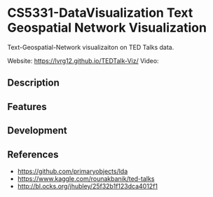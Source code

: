 # CS5331-DataVisualization Text Geospatial Network Visualization
Text-Geospatial-Network visualizaiton on TED Talks data.

Website: https://lvrg12.github.io/TEDTalk-Viz/
Video: 

## Description


## Features

## Development

## References
- https://github.com/primaryobjects/lda
- https://www.kaggle.com/rounakbanik/ted-talks
- http://bl.ocks.org/jhubley/25f32b1f123dca4012f1